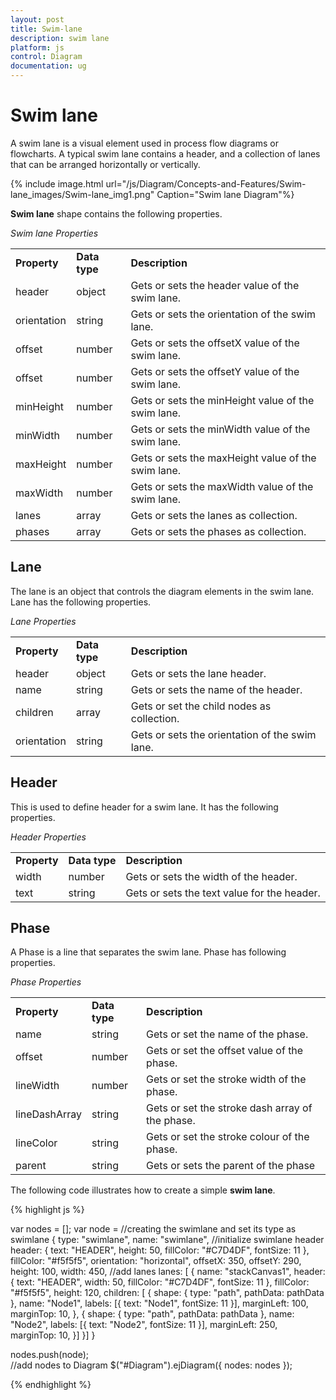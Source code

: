 ```yaml
---
layout: post
title: Swim-lane
description: swim lane 
platform: js
control: Diagram
documentation: ug
---
```


# Swim lane 

A swim lane is a visual element used in process flow diagrams or flowcharts. A typical swim lane contains a header, and a collection of lanes that can be arranged horizontally or vertically.

{% include image.html url="/js/Diagram/Concepts-and-Features/Swim-lane_images/Swim-lane_img1.png" Caption="Swim lane Diagram"%}

**Swim lane** shape contains the following properties.

_Swim lane Properties_

<table>
<tr>
<td>
<b>Property</b></td><td>
<b>Data type</b></td><td>
<b>Description</b></td></tr>
<tr>
<td>
header</td><td>
object</td><td>
Gets or sets the header value of the swim lane.</td></tr>
<tr>
<td>
orientation</td><td>
string</td><td>
Gets or sets the orientation of the swim lane.</td></tr>
<tr>
<td>
offset</td><td>
number</td><td>
Gets or sets the offsetX value of the swim lane.</td></tr>
<tr>
<td>
offset</td><td>
number</td><td>
Gets or sets the offsetY value of the swim lane.</td></tr>
<tr>
<td>
minHeight</td><td>
number</td><td>
Gets or sets the minHeight value of the swim lane.</td></tr>
<tr>
<td>
minWidth</td><td>
number</td><td>
Gets or sets the minWidth value of the swim lane.</td></tr>
<tr>
<td>
maxHeight</td><td>
number</td><td>
Gets or sets the maxHeight value of the swim lane.</td></tr>
<tr>
<td>
maxWidth</td><td>
number</td><td>
Gets or sets the maxWidth value of the swim lane.</td></tr>
<tr>
<td>
lanes</td><td>
array</td><td>
Gets or sets the lanes as collection.</td></tr>
<tr>
<td>
phases</td><td>
array</td><td>
Gets or sets the phases as collection.</td></tr>
</table>

## Lane

The lane is an object that controls the diagram elements in the swim lane. Lane has the following properties.

_Lane Properties_

<table>
<tr>
<td>
<b>Property</b></td><td>
<b>Data type</b></td><td>
<b>Description</b></td></tr>
<tr>
<td>
header</td><td>
object</td><td>
Gets or sets the lane header.</td></tr>
<tr>
<td>
name</td><td>
string</td><td>
Gets or sets the name of the header.</td></tr>
<tr>
<td>
children</td><td>
array</td><td>
Gets or set the child nodes as collection.</td></tr>
<tr>
<td>
orientation</td><td>
string</td><td>
Gets or sets the orientation of the swim lane.</td></tr>
</table>

## Header

This is used to define header for a swim lane. It has the following properties.

_Header Properties_

<table>
<tr>
<td>
<b>Property</b></td><td>
<b>Data type</b></td><td>
<b>Description</b></td></tr>
<tr>
<td>
width</td><td>
number</td><td>
Gets or sets the width of the header.</td></tr>
<tr>
<td>
text</td><td>
string</td><td>
Gets or sets the text value for the header.</td></tr>
</table>

## Phase

A Phase is a line that separates the swim lane. Phase has following properties.

_Phase Properties_

<table>
<tr>
<td>
<b>Property</b></td><td>
<b>Data type</b></td><td>
<b>Description</b></td></tr>
<tr>
<td>
name</td><td>
string</td><td>
Gets or set the name of the phase.</td></tr>
<tr>
<td>
offset</td><td>
number</td><td>
Gets or set the offset value of the phase.</td></tr>
<tr>
<td>
lineWidth</td><td>
number</td><td>
Gets or set the stroke width of the phase.</td></tr>
<tr>
<td>
lineDashArray</td><td>
string</td><td>
Gets or set the stroke dash array of the phase.</td></tr>
<tr>
<td>
lineColor</td><td>
string</td><td>
Gets or set the stroke colour of the phase.</td></tr>
<tr>
<td>
parent</td><td>
string</td><td>
Gets or sets the parent of the phase</td></tr>
</table>

The following code illustrates how to create a simple **swim lane**.

{% highlight js %}

var nodes = [];
var node =
//creating the swimlane and set its type as swimlane
{
    type: "swimlane",
    name: "swimlane",
    //initialize swimlane header
    header: {
        text: "HEADER",
        height: 50,
        fillColor: "#C7D4DF",
        fontSize: 11
    },
    fillColor: "#f5f5f5",
    orientation: "horizontal",
    offsetX: 350,
    offsetY: 290,
    height: 100,
    width: 450,
    //add lanes
    lanes: [
        {
        name: "stackCanvas1",
        header: {
         	text: "HEADER",
         	width: 50,
         	fillColor: "#C7D4DF",
         	fontSize: 11
        },
        fillColor: "#f5f5f5",
        height: 120,
        children: [
         	{
           	shape: { type: "path", pathData: pathData },
           	name: "Node1",
           	labels: [{ text: "Node1", fontSize: 11 }],
           	marginLeft: 100,
           	marginTop: 10,
            },
            {
             	shape: { type: "path", pathData: pathData },
             	name: "Node2",
             	labels: [{ text: "Node2", fontSize: 11 }],
             	marginLeft: 250,
             	marginTop: 10,
            }]
        }]
}

nodes.push(node);   
//add nodes to Diagram
$("#Diagram").ejDiagram({
    nodes: nodes
}); 

{% endhighlight %}
